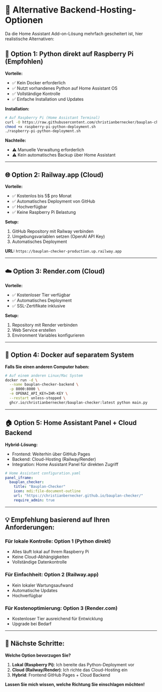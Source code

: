 # 🚀 Alternative Backend-Hosting-Optionen

Da die Home Assistant Add-on-Lösung mehrfach gescheitert ist, hier realistische Alternativen:

## 🎯 **Option 1: Python direkt auf Raspberry Pi (Empfohlen)**

**Vorteile:**
- ✅ Kein Docker erforderlich
- ✅ Nutzt vorhandenes Python auf Home Assistant OS
- ✅ Vollständige Kontrolle
- ✅ Einfache Installation und Updates

**Installation:**
```bash
# Auf Raspberry Pi (Home Assistant Terminal)
curl -O https://raw.githubusercontent.com/christianbernecker/bauplan-checker/main/raspberry-pi-python-deployment.sh
chmod +x raspberry-pi-python-deployment.sh
./raspberry-pi-python-deployment.sh
```

**Nachteile:**
- ⚠️ Manuelle Verwaltung erforderlich
- ⚠️ Kein automatisches Backup über Home Assistant

---

## 🌐 **Option 2: Railway.app (Cloud)**

**Vorteile:**
- ✅ Kostenlos bis 5$ pro Monat
- ✅ Automatisches Deployment von GitHub
- ✅ Hochverfügbar
- ✅ Keine Raspberry Pi Belastung

**Setup:**
1. GitHub Repository mit Railway verbinden
2. Umgebungsvariablen setzen (OpenAI API Key)
3. Automatisches Deployment

**URL:** `https://bauplan-checker-production.up.railway.app`

---

## ☁️ **Option 3: Render.com (Cloud)**

**Vorteile:**
- ✅ Kostenloser Tier verfügbar
- ✅ Automatisches Deployment
- ✅ SSL-Zertifikate inklusive

**Setup:**
1. Repository mit Render verbinden
2. Web Service erstellen
3. Environment Variables konfigurieren

---

## 🐳 **Option 4: Docker auf separatem System**

**Falls Sie einen anderen Computer haben:**
```bash
# Auf einem anderen Linux/Mac System
docker run -d \
  --name bauplan-checker-backend \
  -p 8000:8000 \
  -e OPENAI_API_KEY=IHR-KEY \
  --restart unless-stopped \
  ghcr.io/christianbernecker/bauplan-checker:latest python main.py
```

---

## 🏠 **Option 5: Home Assistant Panel + Cloud Backend**

**Hybrid-Lösung:**
- Frontend: Weiterhin über GitHub Pages
- Backend: Cloud-Hosting (Railway/Render)
- Integration: Home Assistant Panel für direkten Zugriff

```yaml
# Home Assistant configuration.yaml
panel_iframe:
  bauplan_checker:
    title: "Bauplan-Checker"
    icon: mdi:file-document-outline
    url: "https://christianbernecker.github.io/bauplan-checker/"
    require_admin: true
```

---

## 💡 **Empfehlung basierend auf Ihren Anforderungen:**

### **Für lokale Kontrolle:** Option 1 (Python direkt)
- Alles läuft lokal auf Ihrem Raspberry Pi
- Keine Cloud-Abhängigkeiten
- Vollständige Datenkontrolle

### **Für Einfachheit:** Option 2 (Railway.app)
- Kein lokaler Wartungsaufwand
- Automatische Updates
- Hochverfügbar

### **Für Kostenoptimierung:** Option 3 (Render.com)
- Kostenloser Tier ausreichend für Entwicklung
- Upgrade bei Bedarf

---

## 🔧 **Nächste Schritte:**

**Welche Option bevorzugen Sie?**

1. **Lokal (Raspberry Pi)**: Ich bereite das Python-Deployment vor
2. **Cloud (Railway/Render)**: Ich richte das Cloud-Hosting ein
3. **Hybrid**: Frontend GitHub Pages + Cloud Backend

**Lassen Sie mich wissen, welche Richtung Sie einschlagen möchten!** 